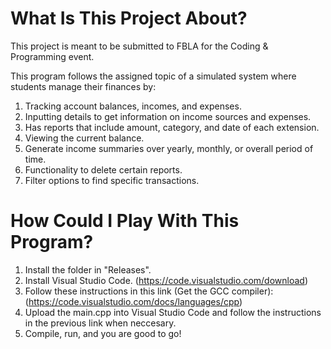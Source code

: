 # What Is This Project About?

This project is meant to be submitted to FBLA for the Coding & Programming event. 

This program follows the assigned topic of a simulated system where students manage their finances by:

1. Tracking account balances, incomes, and expenses.
2. Inputting details to get information on income sources and expenses.
3. Has reports that include amount, category, and date of each extension.
4. Viewing the current balance.
5. Generate income summaries over yearly, monthly, or overall period of time.
6. Functionality to delete certain reports.
7. Filter options to find specific transactions.

# How Could I Play With This Program?

1. Install the folder in "Releases".
2. Install Visual Studio Code. (https://code.visualstudio.com/download)
3. Follow these instructions in this link (Get the GCC compiler): (https://code.visualstudio.com/docs/languages/cpp)
4. Upload the main.cpp into Visual Studio Code and follow the instructions in the previous link when neccesary.
5. Compile, run, and you are good to go!
